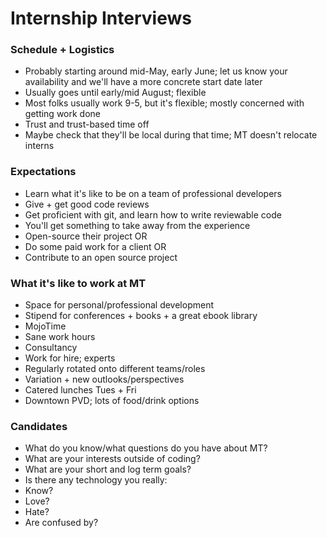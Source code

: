 # Internship Interviews

### Schedule + Logistics
 * Probably starting around mid-May, early June; let us know your availability and we'll have a more concrete start date later
 * Usually goes until early/mid August; flexible
 * Most folks usually work 9-5, but it's flexible; mostly concerned with getting work done
 * Trust and trust-based time off
 * Maybe check that they'll be local during that time; MT doesn't relocate interns

### Expectations
 * Learn what it's like to be on a team of professional developers
 * Give + get good code reviews
 * Get proficient with git, and learn how to write reviewable code
 * You'll get something to take away from the experience
  * Open-source their project OR
  * Do some paid work for a client OR
  * Contribute to an open source project

### What it's like to work at MT
 * Space for personal/professional development
  * Stipend for conferences + books + a great ebook library
  * MojoTime
  * Sane work hours
 * Consultancy
  * Work for hire; experts
  * Regularly rotated onto different teams/roles
  * Variation + new outlooks/perspectives
 * Catered lunches Tues + Fri
 * Downtown PVD; lots of food/drink options

### Candidates
 * What do you know/what questions do you have about MT?
 * What are your interests outside of coding?
 * What are your short and log term goals?
 * Is there any technology you really:
  * Know?
  * Love?
  * Hate?
  * Are confused by?
